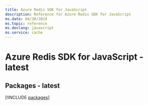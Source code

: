 ```yaml
---
title: Azure Redis SDK for JavaScript
description: Reference for Azure Redis SDK for JavaScript
ms.date: 04/30/2024
ms.topic: reference
ms.devlang: javascript
ms.service: cache
---
```

# Azure Redis SDK for JavaScript - latest
## Packages - latest
[!INCLUDE [packages](redis-index.md)]
